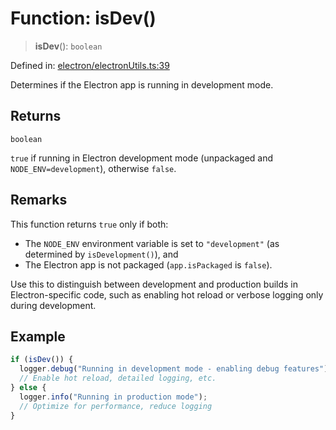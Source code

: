 # Function: isDev()

> **isDev**(): `boolean`

Defined in: [electron/electronUtils.ts:39](https://github.com/Nick2bad4u/Uptime-Watcher/blob/8a1973382d5fe14c52996ecda381894eb7ecd4a6/electron/electronUtils.ts#L39)

Determines if the Electron app is running in development mode.

## Returns

`boolean`

`true` if running in Electron development mode (unpackaged and `NODE_ENV=development`), otherwise `false`.

## Remarks

This function returns `true` only if both:
- The `NODE_ENV` environment variable is set to `"development"` (as determined by `isDevelopment()`), and
- The Electron app is not packaged (`app.isPackaged` is `false`).

Use this to distinguish between development and production builds in Electron-specific code,
such as enabling hot reload or verbose logging only during development.

## Example

```typescript
if (isDev()) {
  logger.debug("Running in development mode - enabling debug features");
  // Enable hot reload, detailed logging, etc.
} else {
  logger.info("Running in production mode");
  // Optimize for performance, reduce logging
}
```

